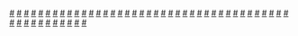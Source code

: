 <a href="https://houhuayuan.vip/%e5%bc%82%e6%80%a7%e4%bd%93%e9%aa%8c%e8%af%be-%e7%ac%ac%e4%b8%80%e7%ab%a0">#</a>   <a href="https://houhuayuan.vip/%e5%b7%a8%e6%a0%b9%e5%b0%91%e5%a5%b3%e4%b8%8e%e4%bc%aa%e5%a8%98%e7%9a%84%e6%88%91-%e7%ac%ac%e4%ba%8c%e7%ab%a0">#</a>   <a href="https://houhuayuan.vip/%e6%98%95%e6%ac%a3%e8%af%a1%e7%a7%98%e8%ae%b0-%e7%ac%ac%e5%9b%9b%e8%87%b3%e4%ba%94%e7%ab%a0">#</a>   <a href="https://houhuayuan.vip/%e8%8a%b1%e8%8a%b1%e5%85%ac%e5%ad%90%e7%9a%84%e6%83%a9%e7%bd%9a-%e7%ac%ac%e4%b8%80%e7%ab%a0">#</a>   <a href="https://houhuayuan.vip/%e5%b7%a8%e6%a0%b9%e5%b0%91%e5%a5%b3%e4%b8%8e%e4%bc%aa%e5%a8%98%e7%9a%84%e6%88%91-%e7%ac%ac%e4%b8%80%e7%ab%a0">#</a>   <a href="https://houhuayuan.vip/%e5%8f%98%e6%88%90%e8%87%ad%e7%94%b7%e4%ba%ba%e7%9a%84%e6%88%91%e6%83%b3%e8%a6%81%e5%8f%98%e5%9b%9e%e5%a5%b3%e5%ad%a9%e5%ad%90-%e7%ac%ac%e5%8d%81%e5%9b%9b%e7%ab%a0">#</a>   <a href="https://houhuayuan.vip/%e7%94%bb%e7%9a%ae%e5%a5%b3%e5%8f%8b%e7%9a%84%e6%94%bb%e7%95%a5%e6%97%a5%e5%b8%b8-%e7%ac%ac%e5%8d%81%e4%b8%89%e7%ab%a0">#</a>   <a href="https://houhuayuan.vip/%e5%90%8c%e6%a1%8c%e7%a9%bf%e8%a3%99%e5%ad%90%e7%9a%84%e7%a7%98%e5%af%86-%e7%ac%ac%e4%b8%89%e7%ab%a0">#</a>   <a href="https://houhuayuan.vip/%e6%88%91%e7%9a%84%e7%96%af%e7%8b%82%e5%8f%98%e8%a3%85%e7%bb%8f%e5%8e%86">#</a>   <a href="https://houhuayuan.vip/%e7%a9%bf%e8%b6%8a%e6%88%90%e7%a5%9e%e5%85%bd%e5%a8%98%e7%9a%84%e7%be%a4%e5%8f%8b%e4%bb%ac%e4%b8%80%e5%ae%9a%e6%9c%89%e5%a4%a7%e7%97%85">#</a>   <a href="https://houhuayuan.vip/%e6%a2%85%e5%b0%94%e5%b0%8f%e5%a7%90%e7%9a%84%e5%a5%87%e5%a6%99%e5%86%92%e9%99%a9-%e7%ac%ac%e5%85%ad%e7%ab%a0">#</a>   <a href="https://houhuayuan.vip/%e7%a7%98%e5%a2%83%e5%a5%87%e8%b8%aa%e7%9c%a0%e9%be%8d%e8%b5%8b-%e7%ac%ac%e4%ba%8c%e7%ab%a0">#</a>   <a href="https://houhuayuan.vip/%e7%a7%98%e5%a2%83%e5%a5%87%e8%b8%aa%e9%9a%90%e7%8b%90%e7%89%a9%e8%af%ad-%e7%ac%ac%e4%ba%8c%e7%ab%a0">#</a>   <a href="https://houhuayuan.vip/%e7%a7%98%e5%a2%83%e5%a5%87%e8%b8%aa%e9%ad%94%e5%a5%b3%e4%b9%8b%e5%90%bb-%e7%ac%ac%e4%ba%8c%e7%ab%a0">#</a>   <a href="https://houhuayuan.vip/%e6%80%a7%e8%bd%ac%e9%81%a5%e6%8e%a7%e5%99%a8-%e7%ac%ac%e5%85%ad%e7%ab%a0">#</a>   <a href="https://houhuayuan.vip/%e6%8a%a5%e5%a4%8d">#</a>   <a href="https://houhuayuan.vip/%e7%a7%98%e5%a2%83%e5%a5%87%e8%b8%aa%e9%ad%94%e5%a5%b3%e4%b9%8b%e5%90%bb-%e7%ac%ac%e4%b8%80%e7%ab%a0">#</a>   <a href="https://houhuayuan.vip/%e7%a7%98%e5%a2%83%e5%a5%87%e8%b8%aa%e7%9c%a0%e9%be%8d%e8%b5%8b-%e7%ac%ac%e4%b8%80%e7%ab%a0">#</a>   <a href="https://houhuayuan.vip/%e7%a7%98%e5%a2%83%e5%a5%87%e8%b8%aa%e9%9a%90%e7%8b%90%e7%89%a9%e8%af%ad-%e7%ac%ac%e4%b8%80%e7%ab%a0">#</a>   <a href="https://houhuayuan.vip/%e7%bb%88%e7%84%89%e9%81%93%e5%8a%ab">#</a>   <a href="https://houhuayuan.vip/%e6%98%95%e6%ac%a3%e8%af%a1%e7%a7%98%e8%ae%b0-%e7%ac%ac%e4%b8%89%e7%ab%a0">#</a>   <a href="https://houhuayuan.vip/%e5%81%87%e6%89%ae%e5%b0%91%e5%a5%b3%e4%b9%8b%e5%90%8e-%e7%ac%ac%e5%85%ad%e5%8d%81%e7%ab%a0">#</a>   <a href="https://houhuayuan.vip/%e4%bb%a3%e6%9b%bf%e5%a5%b3%e5%8f%8b%e7%9a%84%e6%88%91%e5%a0%95%e8%90%bd%e4%ba%86-%e7%ac%ac%e4%b8%89%e7%ab%a0">#</a>   <a href="https://houhuayuan.vip/%e6%98%95%e6%ac%a3%e8%af%a1%e7%a7%98%e8%ae%b0-%e7%ac%ac%e4%ba%8c%e7%ab%a0">#</a>   <a href="https://houhuayuan.vip/%e6%98%95%e6%ac%a3%e8%af%a1%e7%a7%98%e8%ae%b0-%e7%ac%ac%e4%b8%80%e7%ab%a0">#</a>   <a href="https://houhuayuan.vip/%e5%85%89%e7%90%83%e4%bf%ae%e6%94%b9%e5%99%a8">#</a>   <a href="https://houhuayuan.vip/%e5%8f%96%e7%b2%be%e4%b9%8b%e8%b7%af-%e7%ac%ac%e5%8d%81%e4%b9%9d%e7%ab%a0">#</a>   <a href="https://houhuayuan.vip/%e9%9b%af%e9%9b%85%e4%bf%ae%e4%bb%99%e5%bd%95-%e7%ac%ac%e5%8d%81%e4%b8%89%e8%87%b3%e5%8d%81%e5%9b%9b%e7%ab%a0">#</a>   <a href="https://houhuayuan.vip/%e8%93%9d%e6%9e%9c%e5%86%bb-%e6%a6%a8%e6%b1%81%e6%9c%ba-%e9%b8%a1%e5%b0%be%e9%85%92">#</a>   <a href="https://houhuayuan.vip/%e8%bd%ac%e7%94%9f%e6%88%90%e4%b8%ba%e5%a5%b3%e4%bb%86%e5%90%8e%e5%bc%82%e4%b8%96%e7%95%8c%e7%94%9f%e6%b4%bb-%e7%ac%ac%e4%ba%94%e5%8d%81%e4%b8%80%e7%ab%a0">#</a>   <a href="https://houhuayuan.vip/%e7%94%bb%e7%9a%ae%e5%a5%b3%e5%8f%8b%e7%9a%84%e6%94%bb%e7%95%a5%e6%97%a5%e5%b8%b8-%e7%ac%ac%e5%8d%81%e4%ba%8c%e7%ab%a0">#</a>   <a href="https://houhuayuan.vip/%e6%a2%85%e5%b0%94%e5%b0%8f%e5%a7%90%e7%9a%84%e5%a5%87%e5%a6%99%e5%86%92%e9%99%a9-%e7%ac%ac%e4%ba%94%e7%ab%a0">#</a>   <a href="https://houhuayuan.vip/%e5%bc%82%e8%83%bd%e6%94%b6%e5%ae%b9%e6%89%80-%e7%ac%ac%e5%8d%81%e7%ab%a0">#</a>   <a href="https://houhuayuan.vip/%e6%88%90%e4%b8%ba%e9%ad%85%e9%ad%94%e7%9a%84%e7%99%be%e5%90%88%e4%ba%ba%e7%94%9f-%e7%ac%ac%e4%ba%8c%e7%ab%a0">#</a>   <a href="https://houhuayuan.vip/%e6%88%91%e7%9a%84%e9%9b%8c%e5%a0%95-%e7%ac%ac%e5%8d%81%e4%b8%80%e7%ab%a0">#</a>   <a href="https://houhuayuan.vip/%e8%8a%b1%e8%8a%b1%e5%85%ac%e5%ad%90%e7%9a%84%e6%83%a9%e7%bd%9a-%e5%ba%8f%e7%ab%a0">#</a>   <a href="https://houhuayuan.vip/%e5%81%b7%e7%aa%a5%e8%80%85%e7%9a%84%e4%b8%8b%e5%9c%ba-%e7%ac%ac%e5%85%ab%e7%ab%a0">#</a>   <a href="https://houhuayuan.vip/%e9%9b%af%e9%9b%85%e4%bf%ae%e4%bb%99%e5%bd%95-%e7%ac%ac%e4%b9%9d%e8%87%b3%e5%8d%81%e4%ba%8c%e7%ab%a0">#</a>   <a href="https://houhuayuan.vip/%e5%a5%b3%e8%a3%85%e5%8e%bb%e5%a7%90%e5%a7%90%e5%ae%b6%e7%8e%a9%e8%a2%ab%e6%8e%a8%e5%80%92%e7%b2%be%e4%bf%ae%e7%89%88">#</a>   <a href="https://houhuayuan.vip/%e9%9b%af%e9%9b%85%e4%bf%ae%e4%bb%99%e5%bd%95%e7%ac%ac%e4%b8%83%e8%87%b3%e5%85%ab%e7%ab%a0">#</a>   <a href="https://houhuayuan.vip/%e5%90%8c%e6%a1%8c%e7%a9%bf%e8%a3%99%e5%ad%90%e7%9a%84%e7%a7%98%e5%af%86-%e7%ac%ac%e4%ba%8c%e7%ab%a0">#</a>   <a href="https://houhuayuan.vip/%e9%9b%af%e9%9b%85%e4%bf%ae%e4%bb%99%e5%bd%95-%e7%ac%ac%e4%b8%89%e8%87%b3%e5%85%ad%e7%ab%a0">#</a>   <a href="https://houhuayuan.vip/%e4%bb%a3%e6%9b%bf%e5%a5%b3%e5%8f%8b%e7%9a%84%e6%88%91%e5%a0%95%e8%90%bd%e4%ba%86-%e7%ac%ac%e4%ba%8c%e7%ab%a0">#</a>   <a href="https://houhuayuan.vip/%e6%a2%85%e5%b0%94%e5%b0%8f%e5%a7%90%e7%9a%84%e5%a5%87%e5%a6%99%e5%86%92%e9%99%a9-%e7%ac%ac%e5%9b%9b%e7%ab%a0">#</a>   <a href="https://houhuayuan.vip/%e9%9b%af%e9%9b%85%e4%bf%ae%e4%bb%99%e5%bd%95-%e7%ac%ac%e4%b8%80%e8%87%b3%e4%ba%8c%e7%ab%a0">#</a>   <a href="https://houhuayuan.vip/%e4%bb%a3%e6%9b%bf%e5%a5%b3%e5%8f%8b%e7%9a%84%e6%88%91%e5%a0%95%e8%90%bd%e4%ba%86-%e7%ac%ac%e4%b8%80%e7%ab%a0">#</a>   <a href="https://houhuayuan.vip/%e7%94%bb%e7%9a%ae%e5%a5%b3%e5%8f%8b%e7%9a%84%e6%94%bb%e7%95%a5%e6%97%a5%e5%b8%b8-%e7%ac%ac%e5%8d%81%e8%87%b3%e5%8d%81%e4%b8%80%e7%ab%a0">#</a>   <a href="https://houhuayuan.vip/%e7%ba%af%e6%83%85%e6%89%b6%e5%a5%b9%e6%ac%b2%e6%9c%9b%e4%b8%96%e7%95%8c-%e7%ac%ac%e4%b8%89%e7%ab%a0">#</a>   <a href="https://houhuayuan.vip/%e6%a2%85%e5%b0%94%e5%b0%8f%e5%a7%90%e7%9a%84%e5%a5%87%e5%a6%99%e5%86%92%e9%99%a9-%e7%ac%ac%e4%b8%89%e7%ab%a0">#</a>   <a href="https://houhuayuan.vip/%e8%bd%ac%e7%94%9f%e6%88%90%e4%b8%ba%e5%a5%b3%e4%bb%86%e5%90%8e%e7%9a%84%e5%bc%82%e4%b8%96%e7%95%8c%e7%94%9f%e6%b4%bb-%e7%ac%ac%e4%ba%94%e5%8d%81%e7%ab%a0">#</a>   